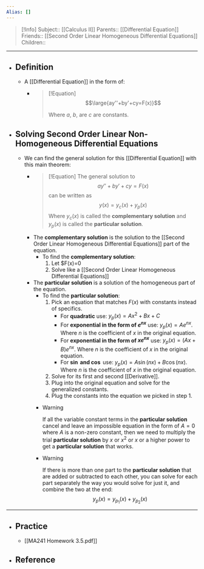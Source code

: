 ```yaml
---
Alias: []
---
```

> [!Info]
> Subject:: [[Calculus II]]
> Parents:: [[Differential Equation]]
> Friends:: [[Second Order Linear Homogeneous Differential Equations]]
> Children:: 
---
- ## Definition
	- A [[Differential Equation]] in the form of:
		- > [!Equation]
		  > $$\large{ay''+by'+cy=F(x)}$$
		  > 
		  > Where $a$, $b$, are $c$ are constants.
- ## Solving Second Order Linear Non-Homogeneous Differential Equations
	- We can find the general solution for this [[Differential Equation]] with this main theorem:
		- > [!Equation]
		  > The general solution to
		  > $$ay''+by'+cy=F(x)$$
		  > can be written as
		  > $$y(x)=y_{c}(x)+y_{p}(x)$$
		  > Where $y_{c}(x)$ is called the **complementary solution** and $y_{p}(x)$ is called the **particular solution**.
		- The **complementary solution** is the solution to the [[Second Order Linear Homogeneous Differential Equations]] part of the equation.
			- To find the **complementary solution**:
				1. Let $F(x)=0
				2. Solve like a [[Second Order Linear Homogeneous Differential Equations]]
		- The **particular solution** is a solution of the homogeneous part of the equation.
			- To find the **particular solution**:
				1. Pick an equation that matches $F(x)$ with constants instead of specifics.
					- For **quadratic** use: $y_{p}(x)=Ax^2+Bx+C$
					- For **exponential in the form of $e^{nx}$** use: $y_{p}(x)=Ae^{nx}$. Where $n$ is the coefficient of $x$ in the original equation.
					- For **exponential in the form of $xe^{nx}$** use: $y_{p}(x)=(Ax+B)e^{nx}$. Where $n$ is the coefficient of $x$ in the original equation.
					- For **$\sin$ and $\cos$** use: $y_{p}(x)=A\sin(nx)+B\cos(nx)$. Where $n$ is the coefficient of $x$ in the original equation.
				2. Solve for its first and second [[Derivative]].
				3. Plug into the original equation and solve for the generalized constants.
				4. Plug the constants into the equation we picked in step 1.
			- > [!Warning]
			  > If all the variable constant terms in the **particular solution** cancel and leave an impossible equation in the form of $A=0$ where $A$ is a non-zero constant, then we need to multiply the trial **particular solution** by $x$ or $x^2$ or $x$ or a higher power to get a **particular solution** that works.
			- > [!Warning]
			  > If there is more than one part to the **particular solution** that are added or subtracted to each other, you can solve for each part separately the way you would solve for just it, and combine the two at the end:
			  > $$y_{p}(x)=y_{p_{1}}(x)+y_{p_{2}}(x)$$
---
- ## Practice
	- [[MA241 Homework 3.5.pdf]]
- ## Reference